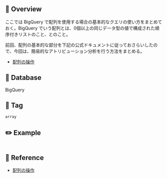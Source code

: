 ## :memo: Overview

ここでは BigQuery で配列を使用する場合の基本的なクエリの使い方をまとめておく。BigQuery でいう配列とは、0個以上の同じデータ型の値で構成された順序付きリストのこと、とのこと。

前回、配列の基本的な部分を下記の公式ドキュメントに従っておさらいしたので、今回は、簡易的なアトリビューション分析を行う方法をまとめる。

- [配列の操作](https://cloud.google.com/bigquery/docs/arrays?hl=ja)

## :floppy_disk: Database

BigQuery

## :bookmark: Tag

`array`

## :pencil2: Example

```sql

```

## :closed_book: Reference

- [配列の操作](https://cloud.google.com/bigquery/docs/arrays?hl=ja)
